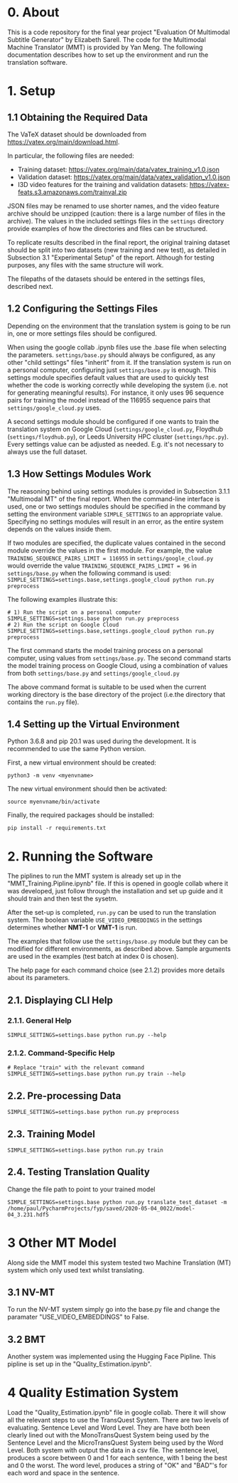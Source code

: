  # 0. About
This is a code repository for the final year project "Evaluation Of Multimodal Subtitle Generator" by Elizabeth Sarell.
The code for the Multimodal Machine Translator (MMT) is provided by Yan Meng.
The following documentation describes how to set up the environment and run the translation software.

# 1. Setup
## 1.1 Obtaining the Required Data
The VaTeX dataset should be downloaded from https://vatex.org/main/download.html.

In particular, the following files are needed:
* Training dataset: https://vatex.org/main/data/vatex_training_v1.0.json
* Validation dataset: https://vatex.org/main/data/vatex_validation_v1.0.json
* I3D video features for the training and validation datasets: https://vatex-feats.s3.amazonaws.com/trainval.zip 

JSON files may be renamed to use shorter names, and the video feature archive should be unzipped (caution: there is a
 large number of files in the archive). The values in the included settings files in the `settings` directory provide
 examples of how the directories and files can be structured.

To replicate results described in the final report, the original training dataset should be split into two datasets 
(new training and new test), as detailed in Subsection 3.1 "Experimental Setup" of the report. Although for testing
purposes, any files with the same structure will work.

The filepaths of the datasets should be entered in the settings files, described next.

## 1.2 Configuring the Settings Files
Depending on the environment that the translation system is going to be run in, one or more settings files should
 be configured. 
 
 When using the google collab .ipynb files use the .base file when selecting the parameters.
`settings/base.py` should always be configured, as any other "child settings" files "inherit" from it. If the
 translation system is run on a personal computer, configuring just `settings/base.py` is enough. This settings
 module specifies default values that are used to quickly test whether the code is working correctly while developing
 the system (i.e. not for generating meaningful results). For instance, it only uses 96 sequence pairs for
 training the model instead of the 116955 sequence pairs that `settings/google_cloud.py` uses.
 
A second settings module should be configured if one wants to train the translation system on Google Cloud 
(`settings/google_cloud.py`, Floydhub (`settings/floydhub.py`), or Leeds University HPC cluster (`settings/hpc.py`).
Every settings value can be adjusted as needed. E.g. it's not necessary to always use the full dataset. 



## 1.3 How Settings Modules Work
The reasoning behind using settings modules is provided in Subsection 3.1.1 "Multimodal MT" of the final report.
When the command-line interface is used, one or two settings modules should be specified in the command by setting the
 environment variable `SIMPLE_SETTINGS` to an appropriate value. Specifying no settings modules will result 
 in an error, as the entire system depends on the values inside them.

If two modules are specified, the duplicate values contained in the second module override the values in the first
module. For example, the value `TRAINING_SEQUENCE_PAIRS_LIMIT = 116955` in `settings/google_cloud.py` would override
the value `TRAINING_SEQUENCE_PAIRS_LIMIT = 96` in `settings/base.py` when the following command is used:
`SIMPLE_SETTINGS=settings.base,settings.google_cloud python run.py preprocess`

The following examples illustrate this:
```
# 1) Run the script on a personal computer 
SIMPLE_SETTINGS=settings.base python run.py preprocess
# 2) Run the script on Google Cloud
SIMPLE_SETTINGS=settings.base,settings.google_cloud python run.py preprocess
```
The first command starts the model training process on a personal computer, using values from `settings/base.py`.
The second command starts the model training process on Google Cloud, using a combination of values from both 
`settings/base.py` and `settings/google_cloud.py`

The above command format is suitable to be used when the current working directory is the base directory of the
project (i.e.the directory that contains the `run.py` file).

## 1.4 Setting up the Virtual Environment
Python 3.6.8 and pip 20.1 was used during the development. It is recommended to use the same Python version.

First, a new virtual environment should be created:
```
python3 -m venv <myenvname>
```

The new virtual environment should then be activated:
```
source myenvname/bin/activate
```

Finally, the required packages should be installed:
```
pip install -r requirements.txt
```

# 2. Running the Software
The piplines to run the MMT system is already set up in the "MMT_Training.Pipline.ipynb" file. If this is opened in google collab where it was developed, just follow through the installation and set up guide and it should train and then test the sysetm. 

After the set-up is completed, `run.py` can be used to run the translation system.
The boolean variable `USE_VIDEO_EMBEDDINGS` in the settings determines whether **NMT-1** or **VMT-1** is run.

The examples that follow use the `settings/base.py` module but they can be modified for different environments,
as described above. Sample arguments are used in the examples (test batch at index 0 is chosen).

The help page for each command choice (see 2.1.2) provides more details about its parameters.

## 2.1. Displaying CLI Help
### 2.1.1. General Help
```
SIMPLE_SETTINGS=settings.base python run.py --help
```
### 2.1.2. Command-Specific Help

```
# Replace "train" with the relevant command
SIMPLE_SETTINGS=settings.base python run.py train --help
```


## 2.2. Pre-processing Data
```
SIMPLE_SETTINGS=settings.base python run.py preprocess
```

## 2.3. Training Model
```
SIMPLE_SETTINGS=settings.base python run.py train
```

## 2.4. Testing Translation Quality
Change the file path to point to your trained model
```
SIMPLE_SETTINGS=settings.base python run.py translate_test_dataset -m /home/paul/PycharmProjects/fyp/saved/2020-05-04_0022/model-04_3.231.hdf5
```
# 3 Other MT Model
Along side the MMT model this system tested two Machine Translation (MT) system which only used text whilst translating. 

## 3.1 NV-MT
To run the NV-MT system simply go into the base.py file and change the paramater "USE_VIDEO_EMBEDDINGS" to False.

## 3.2 BMT
Another system was implemented using the Hugging Face Pipline. This pipline is set up in the "Quality_Estimation.ipynb".


# 4 Quality Estimation System
Load the "Quality_Estimation.ipynb" file in google collab. There it will show all the relevant steps to use the TransQuest System.
There are two levels of evaluating. Sentence Level and Word Level. They are have both been clearly lined out with the MonoTransQuest System being used by the Sentence Level and the MicroTransQuest System being used by the Word Level.
Both system with output the data in a csv file. The sentence level, produces a score between 0 and 1 for each sentence, with 1 being the best and 0 the worst. 
The word level, produces a string of "OK" and "BAD"'s for each word and space in the sentence.



